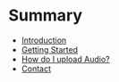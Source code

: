 # Summary

* [Introduction](README.md)
* [Getting Started](getting-started.md)
* [How do I upload Audio?](how-do-i-upload-audio.md)
* [Contact](chapter1.md)

